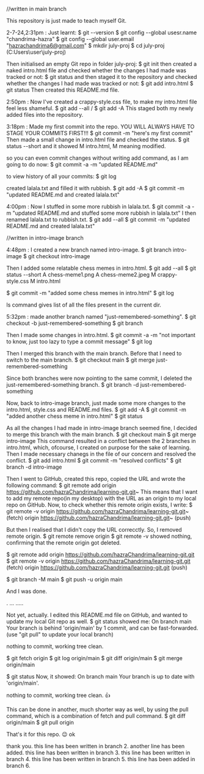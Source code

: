 //written in main branch

This repository is just made to teach myself Git.

2-7-24,2:31pm : Just learnt:
$ git --version
$ git config --global usesr.name "chandrima-hazra"
$ git config --global user.email "hazrachandrima6@gmail.com"
$ mkdir july-proj 
$ cd july-proj (C:Users\user\july-proj)

Then initialised an empty Git repo in folder july-proj:
$ git init 
then created a naked intro.html file and checked whether the changes I had made was tracked or not:
$ git status
and then staged it to the repository and checked whether the changes I had made was tracked or not: 
$ git add intro.html
$ git status
Then created this README.md file.

2:50pm : Now I've created a crappy-style.css file, to make my intro.html file feel less shameful.
$ git add --all / $ git add -A
This staged both my newly added files into the repository.

3:18pm : Made my first commit into the repo. YOU WILL ALWAYS HAVE TO STAGE YOUR COMMITS FIRST!!!
$ git commit -m "here's my first commit"
Then made a small change in intro.html file and checked the status.
$ git status --short
and it showed M intro.html, M meaning modified.

so you can even commit changes without writing add command, as I am going to do now:
$ git commit -a -m "updated README.md"

to view history of all your commits:
$ git log

created lalala.txt and filled it with rubbish.
$ git add -A
$ git commit -m "updated README.md and created lalala.txt"

4:00pm : Now I stuffed in some more rubbish in lalala.txt.
$ git commit -a -m "updated README.md and stuffed some more rubbish in lalala.txt"
I then renamed lalala.txt to rubbish.txt.
$ git add --all
$ git commit -m "updated README.md and created lalala.txt"



//written in intro-image branch

4:48pm : I created a new branch named intro-image.
$ git branch intro-image
$ git checkout intro-image

Then I added some relatable chess memes in intro.html.
$ git add --all
$ git status --short
A  chess-meme1.png
A  chess-meme2.jpeg
M  crappy-style.css
M  intro.html

$ git commit -m "added some chess memes in intro.html"
$ git log

ls command gives list of all the files present in the current dir.

5:32pm : made another branch named "just-remembered-something".
$ git checkout -b just-remembered-something
$ git branch

Then I made some changes in intro.html.
$ git commit -a -m "not important to know, just too lazy to type a commit message"
$ git log

Then I merged this branch with the main branch.
Before that I need to switch to the main branch.
$ git checkout main
$ git merge just-remembered-something

Since both branches were now pointing to the same commit, I deleted the just-remembered-something branch.
$ git branch -d just-remembered-something

Now, back to intro-image branch, just made some more changes to the intro.html, style.css and README.md files.
$ git add -A
$ git commit -m "added another chess meme in intro.html"
$ git status

As all the changes I had made in intro-image branch seemed fine, I decided to merge this branch with the main branch.
$ git checkout main
$ git merge intro-image
This command resulted in a conflict between the 2 branches in intro.html, which, ofcourse, I created on purpose for the sake of learning.
Then I made necessary chanegs in the file of our concern and resolved the conflict.
$ git add intro.html
$ git commit -m "resolved conflicts"
$ git branch -d intro-image

Then I went to GitHub, created this repo, copied the URL and wrote the following command:
$ git remote add origin  https://github.com/hazraChandrima/learning-git.git~ 
This means that I want to add my remote repo(in my desktop) with the URL as an origin to my local repo on GitHub.
Now, to check whether this remote origin exists, I write:
$ git remote -v
origin  https://github.com/hazraChandrima/learning-git.git~ (fetch)
origin  https://github.com/hazraChandrima/learning-git.git~ (push)

But then I realised that I didn't copy the URL correcctly. So, I removed remote origin.
$ git remote remove origin
$ git remote -v 
showed nothing, confirming that the remote origin got deleted.

$ git remote add origin  https://github.com/hazraChandrima/learning-git.git
$ git remote -v
origin  https://github.com/hazraChandrima/learning-git.git (fetch)
origin  https://github.com/hazraChandrima/learning-git.git (push)

$ git branch -M main
$ git push -u origin main

And I was done.






.
...
.....

Not yet, actually. I edited this README.md file on GitHub, and wanted to update my local Git repo as well.
$ git status
showed me:
On branch main
Your branch is behind 'origin/main' by 1 commit, and can be fast-forwarded.
  (use "git pull" to update your local branch)

nothing to commit, working tree clean.

$ git fetch origin
$ git log origin/main
$ git diff origin/main
$ git merge origin/main

$ git status
Now, it showed:
On branch main
Your branch is up to date with 'origin/main'.

nothing to commit, working tree clean.
👍

This can be done in another, much shorter way as well, by using the pull command, which is a combination of fetch and pull command.
$ git diff origin/main
$ git pull origin

That's it for this repo. 😉
ok



thank you.
this line has been written in branch 2.
another line has been added.
this line has been written in branch 3.
this line has been written in branch 4.
this line has been written in branch 5.
this line has been added in branch 6.

